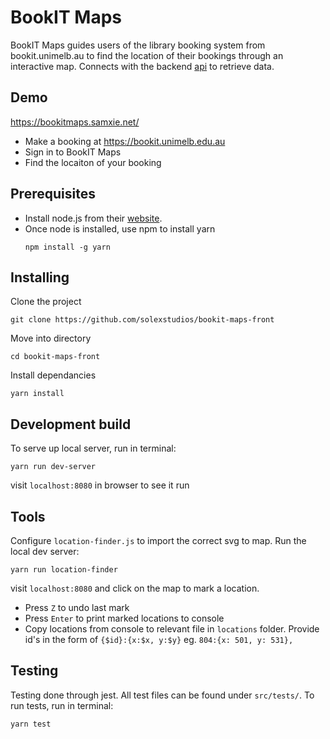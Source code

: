 # BookIT Maps

BookIT Maps guides users of the library booking system from bookit.unimelb.au to find the location of their bookings through an interactive map.
Connects with the backend [api](https://github.com/cmbrad/studentit-mapit-api) to retrieve data.

## Demo
https://bookitmaps.samxie.net/
* Make a booking at https://bookit.unimelb.edu.au
* Sign in to BookIT Maps
* Find the locaiton of your booking

## Prerequisites

* Install node.js from their [website](https://nodejs.org/en/).
* Once node is installed, use npm to install yarn
    ```
    npm install -g yarn
    ```

## Installing

Clone the project
```
git clone https://github.com/solexstudios/bookit-maps-front
```

Move into directory
```
cd bookit-maps-front
```

Install dependancies
```
yarn install
```

## Development build

To serve up local server, run in terminal:
```
yarn run dev-server
```
visit `localhost:8080` in browser to see it run

## Tools
Configure `location-finder.js` to import the correct svg to map.
Run the local dev server:
```
yarn run location-finder
```
visit `localhost:8080` and click on the map to mark a location.
* Press `Z` to undo last mark
* Press `Enter` to print marked locations to console
* Copy locations from console to relevant file in `locations` folder. Provide id's in the form of `{$id}:{x:$x, y:$y}` eg. `804:{x: 501, y: 531},` 

## Testing
Testing done through jest. All test files can be found under `src/tests/`.
To run tests, run in terminal:
```
yarn test
```